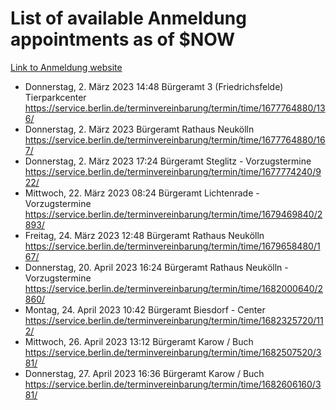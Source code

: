 # List of available Anmeldung appointments as of $NOW
[Link to Anmeldung website](https://service.berlin.de/terminvereinbarung/termin/tag.php?termin=1&anliegen[]=120686&dienstleisterlist=122210,122217,327316,122219,327312,122227,327314,122231,327346,122243,327348,122254,122252,329742,122260,329745,122262,329748,122271,327278,122273,327274,122277,327276,330436,122280,327294,122282,327290,122284,327292,122291,327270,122285,327266,122286,327264,122296,327268,150230,329760,122297,327286,122294,327284,122312,329763,122314,329775,122304,327330,122311,327334,122309,327332,317869,122281,327352,122279,329772,122283,122276,327324,122274,327326,122267,329766,122246,327318,122251,327320,122257,327322,122208,327298,122226,327300&herkunft=http%3A%2F%2Fservice.berlin.de%2Fdienstleistung%2F120686%2F)
- Donnerstag, 2. März 2023 14:48 Bürgeramt 3 (Friedrichsfelde) Tierparkcenter https://service.berlin.de/terminvereinbarung/termin/time/1677764880/136/
- Donnerstag, 2. März 2023  Bürgeramt Rathaus Neukölln https://service.berlin.de/terminvereinbarung/termin/time/1677764880/167/
- Donnerstag, 2. März 2023 17:24 Bürgeramt Steglitz - Vorzugstermine https://service.berlin.de/terminvereinbarung/termin/time/1677774240/922/
- Mittwoch, 22. März 2023 08:24 Bürgeramt Lichtenrade - Vorzugstermine https://service.berlin.de/terminvereinbarung/termin/time/1679469840/2893/
- Freitag, 24. März 2023 12:48 Bürgeramt Rathaus Neukölln https://service.berlin.de/terminvereinbarung/termin/time/1679658480/167/
- Donnerstag, 20. April 2023 16:24 Bürgeramt Rathaus Neukölln - Vorzugstermine https://service.berlin.de/terminvereinbarung/termin/time/1682000640/2860/
- Montag, 24. April 2023 10:42 Bürgeramt Biesdorf - Center https://service.berlin.de/terminvereinbarung/termin/time/1682325720/112/
- Mittwoch, 26. April 2023 13:12 Bürgeramt Karow / Buch https://service.berlin.de/terminvereinbarung/termin/time/1682507520/381/
- Donnerstag, 27. April 2023 16:36 Bürgeramt Karow / Buch https://service.berlin.de/terminvereinbarung/termin/time/1682606160/381/
